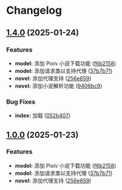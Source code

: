 # Changelog

## [1.4.0](https://github.com/admilkjs/pixiv-plugin/compare/v1.3.0...v1.4.0) (2025-01-24)


### Features

* **model:** 添加 Pixiv 小说下载功能 ([f6b2158](https://github.com/admilkjs/pixiv-plugin/commit/f6b2158d9e286d506e828efa918c9485187911a9))
* **model:** 添加请求类以支持代理 ([37b7b71](https://github.com/admilkjs/pixiv-plugin/commit/37b7b71addba0437593d153530687bb3dc29e3ac))
* **novel:** 添加代理支持 ([256e659](https://github.com/admilkjs/pixiv-plugin/commit/256e659147b637b911cb7623a8a47766f2d61515))
* **novel:** 添加小说解析功能 ([9406bc9](https://github.com/admilkjs/pixiv-plugin/commit/9406bc95b48c92c1f8bec839b84094f779736046))


### Bug Fixes

* **index:** 加载 ([052b407](https://github.com/admilkjs/pixiv-plugin/commit/052b40783b951110fb9e6226699a09cdf5cce248))

## [1.0.0](https://github.com/admilkjs/pixiv-plugin/compare/v1.2.0...v1.3.0) (2025-01-23)

### Features

- **model:** 添加 Pixiv 小说下载功能 ([f6b2158](https://github.com/admilkjs/pixiv-plugin/commit/f6b2158d9e286d506e828efa918c9485187911a9))
- **model:** 添加请求类以支持代理 ([37b7b71](https://github.com/admilkjs/pixiv-plugin/commit/37b7b71addba0437593d153530687bb3dc29e3ac))
- **novel:** 添加代理支持 ([256e659](https://github.com/admilkjs/pixiv-plugin/commit/256e659147b637b911cb7623a8a47766f2d61515))
